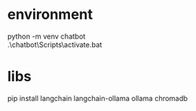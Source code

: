 # environment
python -m venv chatbot  
.\chatbot\Scripts\activate.bat

# libs
pip install langchain langchain-ollama ollama chromadb
